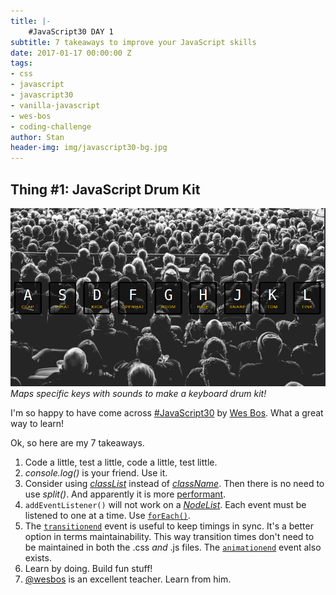 ```yaml
---
title: |-
    #JavaScript30 DAY 1
subtitle: 7 takeaways to improve your JavaScript skills 
date: 2017-01-17 00:00:00 Z
tags:
- css
- javascript
- javascript30
- vanilla-javascript
- wes-bos
- coding-challenge
author: Stan
header-img: img/javascript30-bg.jpg
---
```


## Thing \#1: JavaScript Drum Kit

![JavaScript Drum Kit](/img/js-drumkit.png)
*Maps specific keys with sounds to make a keyboard drum kit!*

I'm so happy to have come across <a href="https://javascript30.com/" target="_blank">#JavaScript30</a> by <a href="http://wesbos.com/">Wes Bos</a>. What a great way to learn!

Ok, so here are my 7 takeaways.

1. Code a little, test a little, code a little, test little.
2. *console.log()* is your friend. Use it.
3. Consider using <a href="https://developer.mozilla.org/en-US/docs/Web/API/Element/classList" target="_blank">*classList*</a> instead of <a href="https://developer.mozilla.org/en-US/docs/Web/API/Element/className" target="_blank">*className*</a>. Then there is no need to use *split()*. And apparently it is more <a href="https://jsperf.com/classlist-firstclass-vs-classname-firstclass">performant</a>.
4. `addEventListener()` will not work on a <a href="(https://developer.mozilla.org/en-US/docs/Web/API/NodeList">*NodeList*</a>. Each event must be listened to one at a time. Use <a href="https://developer.mozilla.org/en-US/docs/Web/JavaScript/Reference/Global_Objects/Array/forEach">`forEach()`</a>.
5. The <a href="https://developer.mozilla.org/en-US/docs/Web/Events/transitionend">`transitionend`</a> event is useful to keep timings in sync. It's a better option in terms maintainability. This way transition times don't need to be maintained in both the .css *and* .js files. The <a href="https://developer.mozilla.org/en-US/docs/Web/Events/animationend">`animationend`</a> event also exists.
6. Learn by doing. Build fun stuff!
7. <a href="https://twitter.com/wesbos">@wesbos</a> is an excellent teacher. Learn from him.